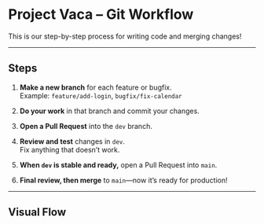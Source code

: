 # Project Vaca – Git Workflow

This is our step-by-step process for writing code and merging changes!

---

## Steps

1. **Make a new branch** for each feature or bugfix.  
   Example: `feature/add-login`, `bugfix/fix-calendar`

2. **Do your work** in that branch and commit your changes.

3. **Open a Pull Request** into the `dev` branch.

4. **Review and test** changes in `dev`.  
   Fix anything that doesn’t work.

5. **When `dev` is stable and ready,** open a Pull Request into `main`.

6. **Final review, then merge** to `main`—now it’s ready for production!

---

## Visual Flow

